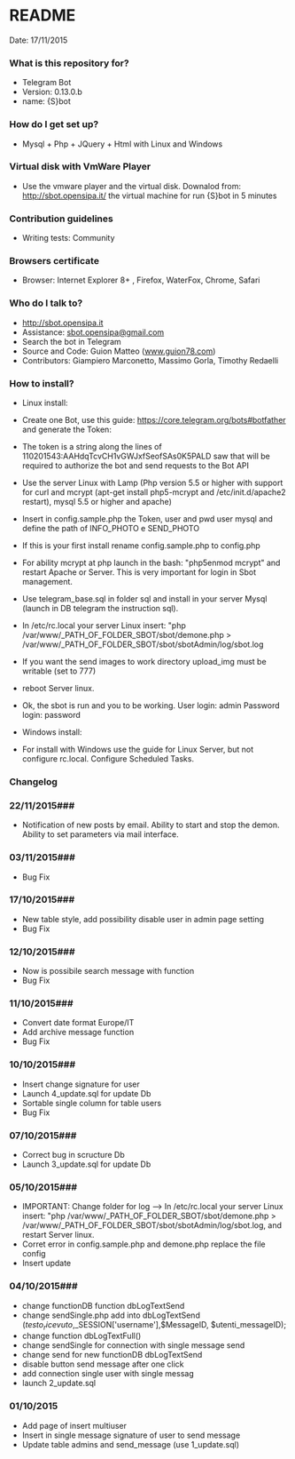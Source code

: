 # README #

Date: 17/11/2015


### What is this repository for? ###

* Telegram Bot
* Version: 0.13.0.b
* name: {S}bot

### How do I get set up? ###

* Mysql + Php + JQuery + Html with Linux and Windows

### Virtual disk with VmWare Player ###

* Use the vmware player and the virtual disk. Downalod from: http://sbot.opensipa.it/ the virtual machine for run {S}bot in 5 minutes

### Contribution guidelines ###

* Writing tests: Community

### Browsers certificate ###

* Browser: Internet Explorer 8+ , Firefox, WaterFox, Chrome, Safari

### Who do I talk to? ###

* http://sbot.opensipa.it
* Assistance: sbot.opensipa@gmail.com
* Search the bot in Telegram
* Source and Code: Guion Matteo (www.guion78.com)
* Contributors: Giampiero Marconetto, Massimo Gorla, Timothy Redaelli

### How to install? ###

* Linux install:
* Create one Bot, use this guide: https://core.telegram.org/bots#botfather and generate the Token:
* The token is a string along the lines of 110201543:AAHdqTcvCH1vGWJxfSeofSAs0K5PALD saw that will be required to authorize the bot and send requests to the Bot API
* Use the server Linux with Lamp (Php version 5.5 or higher with support for curl and mcrypt (apt-get install php5-mcrypt and /etc/init.d/apache2 restart), mysql 5.5 or higher and apache)
* Insert in config.sample.php the Token, user and pwd user mysql and define the path of INFO_PHOTO e SEND_PHOTO
* If this is your first install rename config.sample.php to config.php
* For ability mcrypt at php launch in the bash: "php5enmod mcrypt" and restart Apache or Server. This is very important for login in Sbot management.
* Use telegram_base.sql in folder sql and install in your server Mysql (launch in DB telegram the instruction sql).
* In /etc/rc.local your server Linux insert: "php /var/www/_PATH_OF_FOLDER_SBOT/sbot/demone.php > /var/www/_PATH_OF_FOLDER_SBOT/sbot/sbotAdmin/log/sbot.log
* If you want the send images to work directory upload_img must be writable (set to 777)
* reboot Server linux.
* Ok, the sbot is run and you to be working. User login: admin Password login: password

* Windows install:
* For install with Windows use the guide for Linux Server, but not configure rc.local. Configure Scheduled Tasks.


### Changelog ###

### 22/11/2015###
* Notification of new posts by email. Ability to start and stop the demon. Ability to set parameters via mail interface.

### 03/11/2015###
* Bug Fix

### 17/10/2015###
* New table style, add possibility disable user in admin page setting
* Bug Fix

### 12/10/2015###
* Now is possibile search message with function
* Bug Fix

### 11/10/2015###
* Convert date format Europe/IT
* Add archive message function
* Bug Fix

### 10/10/2015###
* Insert change signature for user
* Launch 4_update.sql for update Db
* Sortable single column for table users
* Bug Fix

### 07/10/2015###
* Correct bug in scructure Db
* Launch 3_update.sql for update Db

### 05/10/2015###
* IMPORTANT: Change folder for log --> In /etc/rc.local your server Linux insert: "php /var/www/_PATH_OF_FOLDER_SBOT/sbot/demone.php > /var/www/_PATH_OF_FOLDER_SBOT/sbot/sbotAdmin/log/sbot.log, and restart Server linux.
* Corret error in config.sample.php and demone.php replace the file config
* Insert update

### 04/10/2015###
* change functionDB function dbLogTextSend
* change sendSingle.php add into dbLogTextSend ($testo_ricevuto,$_SESSION['username'],$MessageID, $utenti_messageID);
* change function dbLogTextFull()
* change sendSingle for connection with single message send
* change send for new functionDB dbLogTextSend
* disable button send message after one click
* add connection single user with single messag
* launch 2_update.sql

### 01/10/2015 ###
* Add page of insert multiuser
* Insert in single message signature of user to send message
* Update table admins and send_message (use 1_update.sql)


